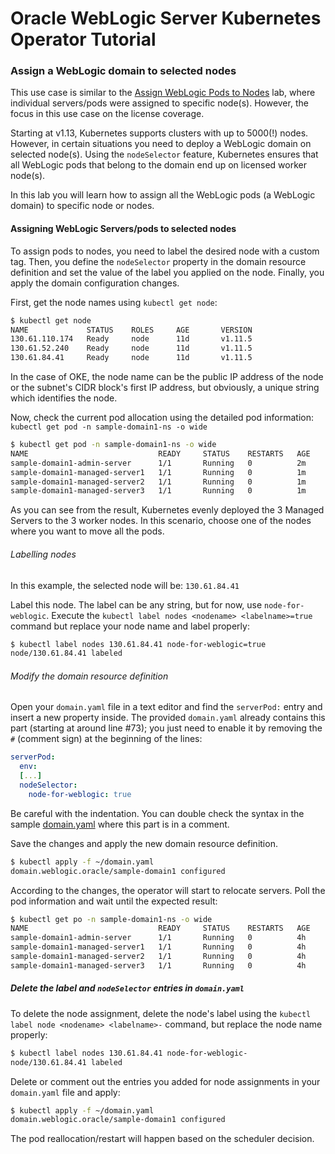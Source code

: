 # Oracle WebLogic Server Kubernetes Operator Tutorial #

### Assign a WebLogic domain to selected nodes ###

This use case is similar to the [Assign WebLogic Pods to Nodes](node.selector.ocishell.md) lab, where individual servers/pods were assigned to specific node(s). However, the focus in this use case on the license coverage.

Starting at v1.13, Kubernetes supports clusters with up to 5000(!) nodes. However, in certain situations you need to deploy a WebLogic domain on selected node(s). Using the `nodeSelector` feature, Kubernetes ensures that all WebLogic pods that belong to the domain end up on licensed worker node(s).

In this lab you will learn how to assign all the WebLogic pods (a WebLogic domain) to specific node or nodes.

#### Assigning WebLogic Servers/pods to selected nodes #####

To assign pods to nodes, you need to label the desired node with a custom tag. Then, you define the `nodeSelector` property in the domain resource definition and set the value of the label you applied on the node. Finally, you apply the domain configuration changes.

First, get the node names using `kubectl get node`:
```bash
$ kubectl get node
NAME             STATUS    ROLES     AGE       VERSION
130.61.110.174   Ready     node      11d       v1.11.5
130.61.52.240    Ready     node      11d       v1.11.5
130.61.84.41     Ready     node      11d       v1.11.5
```

In the case of OKE, the node name can be the public IP address of the node or the subnet's CIDR block's first IP address, but obviously, a unique string which identifies the node.

Now, check the current pod allocation using the detailed pod information: `kubectl get pod -n sample-domain1-ns -o wide`
```bash
$ kubectl get pod -n sample-domain1-ns -o wide
NAME                             READY     STATUS    RESTARTS   AGE       IP            NODE             NOMINATED NODE
sample-domain1-admin-server      1/1       Running   0          2m        10.244.2.33   130.61.84.41     <none>
sample-domain1-managed-server1   1/1       Running   0          1m        10.244.1.8    130.61.52.240    <none>
sample-domain1-managed-server2   1/1       Running   0          1m        10.244.0.10   130.61.110.174   <none>
sample-domain1-managed-server3   1/1       Running   0          1m        10.244.2.34   130.61.84.41     <none>
```

As you can see from the result, Kubernetes evenly deployed the 3 Managed Servers to the 3 worker nodes. In this scenario, choose one of the nodes where you want to move all the pods.

###### Labelling nodes ######

In this example, the selected node will be: `130.61.84.41`

Label this node. The label can be any string, but for now, use `node-for-weblogic`. Execute the `kubectl label nodes <nodename> <labelname>=true` command but replace your node name and label properly:
```bash
$ kubectl label nodes 130.61.84.41 node-for-weblogic=true
node/130.61.84.41 labeled
```
###### Modify the domain resource definition ######

Open your `domain.yaml` file in a text editor and find the `serverPod:` entry and insert a new property inside. The provided `domain.yaml` already contains this part (starting at around line #73); you just need to enable it by removing the `#` (comment sign) at the beginning of the lines:
```yaml
serverPod:
  env:
  [...]
  nodeSelector:
    node-for-weblogic: true
```
Be careful with the indentation. You can double check the syntax in the sample [domain.yaml](../domain.yaml) where this part is in a comment.

Save the changes and apply the new domain resource definition.
```bash
$ kubectl apply -f ~/domain.yaml
domain.weblogic.oracle/sample-domain1 configured
```
According to the changes, the operator will start to relocate servers. Poll the pod information and wait until the expected result:
```bash
$ kubectl get po -n sample-domain1-ns -o wide
NAME                             READY     STATUS    RESTARTS   AGE       IP            NODE           NOMINATED NODE
sample-domain1-admin-server      1/1       Running   0          4h        10.244.2.40   130.61.84.41   <none>
sample-domain1-managed-server1   1/1       Running   0          4h        10.244.2.43   130.61.84.41   <none>
sample-domain1-managed-server2   1/1       Running   0          4h        10.244.2.42   130.61.84.41   <none>
sample-domain1-managed-server3   1/1       Running   0          4h        10.244.2.41   130.61.84.41   <none>
```

##### Delete the label and `nodeSelector` entries in `domain.yaml` #####

To delete the node assignment, delete the node's label using the `kubectl label node <nodename> <labelname>-` command, but replace the node name properly:
```bash
$ kubectl label nodes 130.61.84.41 node-for-weblogic-
node/130.61.84.41 labeled
```
Delete or comment out the entries you added for node assignments in your `domain.yaml` file and apply:
```bash
$ kubectl apply -f ~/domain.yaml
domain.weblogic.oracle/sample-domain1 configured
```
The pod reallocation/restart will happen based on the scheduler decision.
